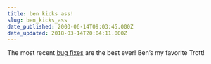```yaml
---
title: ben kicks ass!
slug: ben_kicks_ass
date_published: 2003-06-14T09:03:45.000Z
date_updated: 2018-03-14T20:04:11.000Z
---
```


The most recent [bug fixes](http://btrott.typepad.com/typepad/2003/06/changelog_61220.html) are the best ever! Ben’s my favorite Trott!
